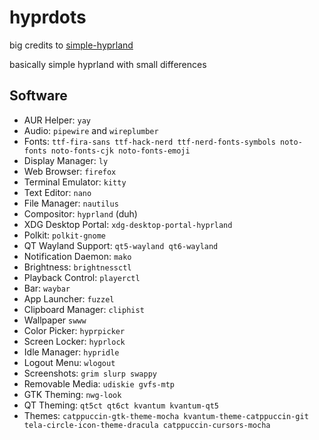 # hyprdots
big credits to [simple-hyprland](https://github.com/gaurav23b/simple-hyprland?tab=readme-ov-file)

basically simple hyprland with small differences

## Software
- AUR Helper: `yay`
- Audio: `pipewire` and `wireplumber`
- Fonts: `ttf-fira-sans ttf-hack-nerd ttf-nerd-fonts-symbols noto-fonts noto-fonts-cjk noto-fonts-emoji`
- Display Manager: `ly`
- Web Browser: `firefox`
- Terminal Emulator: `kitty`
- Text Editor: `nano`
- File Manager: `nautilus`
- Compositor: `hyprland` (duh)
- XDG Desktop Portal: `xdg-desktop-portal-hyprland`
- Polkit: `polkit-gnome`
- QT Wayland Support: `qt5-wayland qt6-wayland`
- Notification Daemon: `mako`
- Brightness: `brightnessctl`
- Playback Control: `playerctl`
- Bar: `waybar`
- App Launcher: `fuzzel`
- Clipboard Manager: `cliphist`
- Wallpaper `swww`
- Color Picker: `hyprpicker`
- Screen Locker: `hyprlock`
- Idle Manager: `hypridle`
- Logout Menu: `wlogout`
- Screenshots: `grim slurp swappy`
- Removable Media: `udiskie gvfs-mtp`
- GTK Theming: `nwg-look`
- QT Theming: `qt5ct qt6ct kvantum kvantum-qt5`
- Themes: `catppuccin-gtk-theme-mocha kvantum-theme-catppuccin-git tela-circle-icon-theme-dracula catppuccin-cursors-mocha`
